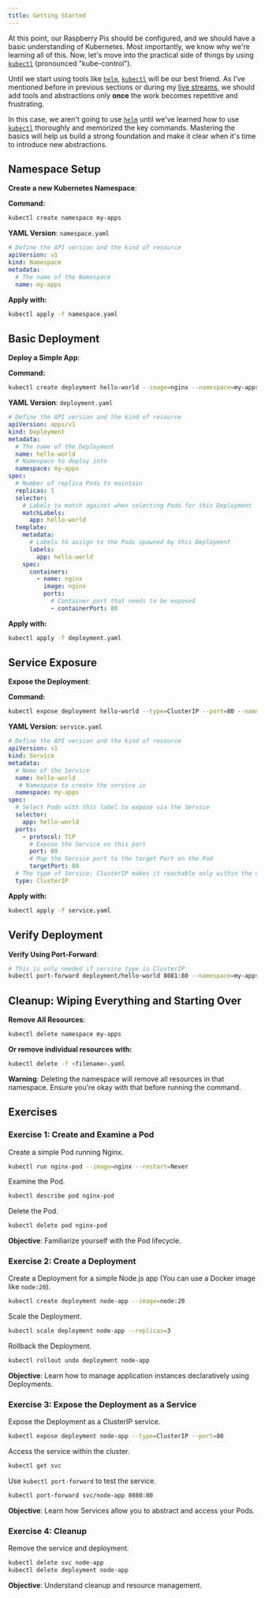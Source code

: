 ```yaml
---
title: Getting Started
---
```



At this point, our Raspberry Pis should be configured, and we should have a basic understanding of Kubernetes. Most importantly, we know why we're learning all of this. Now, let's move into the practical side of things by using [`kubectl`](https://kubernetes.io/docs/reference/kubectl/) (pronounced "kube-control"). 

Until we start using tools like [`helm`](https://helm.sh/), [`kubectl`](https://kubernetes.io/docs/reference/kubectl/) will be our best friend. As I've mentioned before in previous sections or during my [live streams](https://www.twitch.tv/programmer_network), we should add tools and abstractions only **once** the work becomes repetitive and frustrating. 

In this case, we aren't going to use [`helm`](https://helm.sh/) until we've learned how to use [`kubectl`](https://kubernetes.io/docs/reference/kubectl/) thoroughly and memorized the key commands. Mastering the basics will help us build a strong foundation and make it clear when it's time to introduce new abstractions.

## Namespace Setup

**Create a new Kubernetes Namespace**:

**Command:**
```bash
kubectl create namespace my-apps
```

**YAML Version**: `namespace.yaml`

```yaml
# Define the API version and the kind of resource
apiVersion: v1
kind: Namespace
metadata:
  # The name of the Namespace
  name: my-apps
 ```
**Apply with:**

```bash
kubectl apply -f namespace.yaml
```

## Basic Deployment

**Deploy a Simple App**: 

**Command:**

```bash
kubectl create deployment hello-world --image=nginx --namespace=my-apps
```

**YAML Version**: `deployment.yaml`

```yaml
# Define the API version and the kind of resource
apiVersion: apps/v1
kind: Deployment
metadata:
  # The name of the Deployment
  name: hello-world
  # Namespace to deploy into
  namespace: my-apps
spec:
  # Number of replica Pods to maintain
  replicas: 1
  selector:
    # Labels to match against when selecting Pods for this Deployment
    matchLabels:
      app: hello-world
  template:
    metadata:
      # Labels to assign to the Pods spawned by this Deployment
      labels:
        app: hello-world
    spec:
      containers:
        - name: nginx
          image: nginx
          ports:
            # Container port that needs to be exposed
            - containerPort: 80

```
**Apply with:**

```bash
kubectl apply -f deployment.yaml
```

## Service Exposure

**Expose the Deployment**: 

**Command:**

```bash
kubectl expose deployment hello-world --type=ClusterIP --port=80 --namespace=my-apps
```

**YAML Version**: `service.yaml`

```yaml
# Define the API version and the kind of resource
apiVersion: v1
kind: Service
metadata:
  # Name of the Service
  name: hello-world
   # Namespace to create the service in
  namespace: my-apps
spec:
  # Select Pods with this label to expose via the Service
  selector:
    app: hello-world
  ports:
    - protocol: TCP
      # Expose the Service on this port
      port: 80
      # Map the Service port to the target Port on the Pod
      targetPort: 80
  # The type of Service; ClusterIP makes it reachable only within the cluster
  type: ClusterIP

```
**Apply with:**
```bash
kubectl apply -f service.yaml
```

## Verify Deployment

**Verify Using Port-Forward**: 

```bash
# This is only needed if service type is ClusterIP
kubectl port-forward deployment/hello-world 8081:80 --namespace=my-apps
```

## Cleanup: Wiping Everything and Starting Over

**Remove All Resources**:

```bash
kubectl delete namespace my-apps
```
**Or remove individual resources with:**

```bash
kubectl delete -f <filename>.yaml
```

**Warning**: Deleting the namespace will remove all resources in that namespace. Ensure you're okay with that before running the command.

## Exercises

### Exercise 1: Create and Examine a Pod

Create a simple Pod running Nginx.

```bash
kubectl run nginx-pod --image=nginx --restart=Never
```
    
Examine the Pod.

```bash
kubectl describe pod nginx-pod
```
    
Delete the Pod.

```bash
kubectl delete pod nginx-pod
```

**Objective**: Familiarize yourself with the Pod lifecycle.

### Exercise 2: Create a Deployment

Create a Deployment for a simple Node.js app (You can use a Docker image like `node:20`).

```bash
kubectl create deployment node-app --image=node:20
```

Scale the Deployment.

```bash
kubectl scale deployment node-app --replicas=3
```

Rollback the Deployment.

```bash
kubectl rollout undo deployment node-app
```

**Objective**: Learn how to manage application instances declaratively using Deployments.

### Exercise 3: Expose the Deployment as a Service

Expose the Deployment as a ClusterIP service.

```bash
kubectl expose deployment node-app --type=ClusterIP --port=80
```

Access the service within the cluster.

```bash
kubectl get svc
```
   
Use `kubectl port-forward` to test the service.
   
```bash
kubectl port-forward svc/node-app 8080:80
```

**Objective**: Learn how Services allow you to abstract and access your Pods.

### Exercise 4: Cleanup

Remove the service and deployment.

```bash
kubectl delete svc node-app
kubectl delete deployment node-app
```

**Objective**: Understand cleanup and resource management.